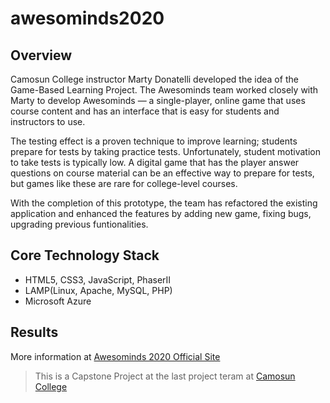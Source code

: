 # awesominds2020
## Overview
Camosun College instructor Marty Donatelli developed the idea of the Game-Based Learning Project. The Awesominds team worked closely with Marty to develop Awesominds — a single-player, online game that uses course content and has an interface that is easy for students and instructors to use.

The testing effect is a proven technique to improve learning; students prepare for tests by taking practice tests. Unfortunately, student motivation to take tests is typically low. A digital game that has the player answer questions on course material can be an effective way to prepare for tests, but games like these are rare for college-level courses.

With the completion of this prototype, the team has refactored the existing application and enhanced the features by adding new game, fixing bugs, upgrading previous funtionalities.  

## Core Technology Stack

* HTML5, CSS3, JavaScript, PhaserII
* LAMP(Linux, Apache, MySQL, PHP)
* Microsoft Azure

## Results
More information at [Awesominds 2020 Official Site](https://04wakeup.github.io/awesominds_website/)

> This is a Capstone Project at the last project teram at [Camosun College](htttp://www.camosun.ca/)
